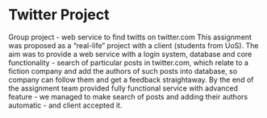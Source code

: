 # Twitter Project
Group project - web service to find twitts on twitter.com
This assignment was proposed as a “real-life” project with a client (students from UoS). 
The aim was to provide a web service with a login system, database and core functionality - search of particular posts in twitter.com, which relate to a fiction company and add the authors of such posts into database, so company can follow them and get a feedback straightaway.
By the end of the assignment team provided fully functional service with advanced feature - we managed to make search of posts and adding their authors automatic - and client accepted it.
